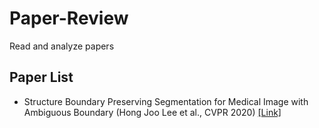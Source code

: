 # Paper-Review
Read and analyze papers

## Paper List
- Structure Boundary Preserving Segmentation for Medical Image with Ambiguous Boundary (Hong Joo Lee et al., CVPR 2020) [\[Link\]](./paper_review/JC_SYS_220405.pdf)
